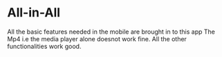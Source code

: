 # All-in-All
All the basic features needed in the mobile are brought in to this app
The Mp4 i.e the media player alone doesnot work fine.
All the other functionalities work good.
